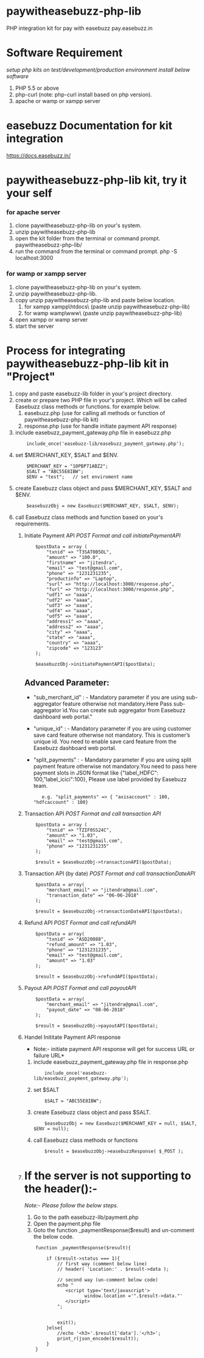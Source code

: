 # paywitheasebuzz-php-lib
PHP integration kit for pay with easebuzz pay.easebuzz.in

# Software Requirement
*setup php kits on test/development/production environment install below software*

1. PHP 5.5 or above
2. php-curl (note: php-curl install based on php version).
3. apache or wamp or xampp server

# easebuzz Documentation for kit integration
https://docs.easebuzz.in/

# paywitheasebuzz-php-lib kit, try it your self

### for apache server
1. clone paywitheasebuzz-php-lib on your's system.
2. unzip paywitheasebuzz-php-lib
3. open the kit folder from the terminal or command prompt.
    paywitheasebuzz-php-lib/
4. run the command from the terminal or command prompt.
    php -S localhost:3000

### for wamp or xampp server
1. clone paywitheasebuzz-php-lib on your's system.
2. unzip paywitheasebuzz-php-lib.
3. copy unzip paywitheasebuzz-php-lib and paste below location.
    1. for xampp
        xampp\htdocs\ (paste unzip paywitheasebuzz-php-lib)
    2. for wamp
        wamp\www\ (paste unzip paywitheasebuzz-php-lib)
4. open xampp or wamp server
5. start the server

# Process for integrating paywitheasebuzz-php-lib kit in "Project"

1. copy and paste easebuzz-lib folder in your's project directory.
2. create or prepare two PHP file in your's project. Which will be called Easebuzz class methods or functions. for example below.
    1. easebuzz.php (use for calling all methods or function of paywitheasebuzz-php-lib kit)
    2. response.php (use for handle initiate payment API response)
3. include easebuzz_payment_gateway.php file in easebuzz.php
    ```
        include_once('easebuzz-lib/easebuzz_payment_gateway.php');
    ```
4. set $MERCHANT_KEY, $SALT and $ENV.
    ```
        $MERCHANT_KEY = "10PBP71ABZ2";
        $SALT = "ABC55E8IBW";         
        $ENV = "test";   // set enviroment name
    ```
5. create Easebuzz class object and pass $MERCHANT_KEY, $SALT and $ENV.
    ```
        $easebuzzObj = new Easebuzz($MERCHANT_KEY, $SALT, $ENV);
    ```
6. call Easebuzz class methods and function based on your's requirements.
    1. Initiate Payment API
        *POST Format and call initiatePaymentAPI*
        ```
            $postData = array ( 
                "txnid" => "T3SAT0B5OL", 
                "amount" => "100.0", 
                "firstname" => "jitendra", 
                "email" => "test@gmail.com", 
                "phone" => "1231231235", 
                "productinfo" => "Laptop", 
                "surl" => "http://localhost:3000/response.php", 
                "furl" => "http://localhost:3000/response.php", 
                "udf1" => "aaaa", 
                "udf2" => "aaaa", 
                "udf3" => "aaaa", 
                "udf4" => "aaaa", 
                "udf5" => "aaaa", 
                "address1" => "aaaa", 
                "address2" => "aaaa", 
                "city" => "aaaa", 
                "state" => "aaaa", 
                "country" => "aaaa", 
                "zipcode" => "123123" 
            );
        
            $easebuzzObj->initiatePaymentAPI($postData);    
        ```
        ## Advanced Parameter:
        * "sub_merchant_id" : -
              Mandatory parameter if you are using sub-aggregator feature otherwise not mandatory.Here Pass sub-aggregator id.You can create sub aggregator from Easebuzz dashboard web portal."
              
        * "unique_id" : -
            Mandatory parameter if you are using customer save card feature otherwise not mandatory. This is customer’s unique id. You need to enable save card feature from the Easebuzz dashboard web portal.
        
        * "split_payments" : -
             Mandatory parameter if you are using split payment feature otherwise not mandatory.You need to pass here payment slots in JSON format like {"label_HDFC": 100,"label_icici":100}, Please use label provided by Easebuzz team.
            ```
               e.g. "split_payments" => { "axisaccount" : 100, "hdfcaccount" : 100}
             ```  

    2. Transaction API
        *POST Format and call transaction API*
        ```
            $postData = array ( 
                "txnid" => "TZIF0SS24C",
                "amount" => "1.03",
                "email" => "test@gmail.com",
                "phone" => "1231231235"
            );

            $result = $easebuzzObj->transactionAPI($postData);    
        ```

    3. Transaction API (by date)
        *POST Format and call transactionDateAPI*
        ```
            $postData = array( 
                "merchant_email" => "jitendra@gmail.com",
                "transaction_date" => "06-06-2018" 
            );

            $result = $easebuzzObj->transactionDateAPI($postData);
        ```

    4. Refund API
        *POST Format and call refundAPI*
        ```
            $postData = array( 
                "txnid" => "ASD20088",
                "refund_amount" => "1.03",
                "phone" => "1231231235",
                "email" => "test@gmail.com",
                "amount" => "1.03" 
            );

            $result = $easebuzzObj->refundAPI($postData);    
        ```

    5. Payout API
        *POST Format and call payoutAPI*
        ```
            $postData = array( 
                "merchant_email" => "jitendra@gmail.com",
                "payout_date" => "08-06-2018" 
            );

            $result = $easebuzzObj->payoutAPI($postData);
        ```
        
    6. Handel Inititate Payment API response
    
        * Note:- initiate payment API response will get for success URL or failure URL*
        1. include easebuzz_payment_gateway.php file in response.php
            ```
                include_once('easebuzz-lib/easebuzz_payment_gateway.php');
            ```
        2. set $SALT
            ```
                $SALT = "ABC55E8IBW";
            ```
        3. create Easebuzz class object and pass $SALT.
            ```
                $easebuzzObj = new Easebuzz($MERCHANT_KEY = null, $SALT, $ENV = null);
            ```
        4. call Easebuzz class methods or functions
            ```
                $result = $easebuzzObj->easebuzzResponse( $_POST );
            ```

    7. # If the server is not supporting to the header():-

        *Note:- Please follow the below steps.*
        1. Go to the path easebuzz-lib/payment.php
        2. Open the payment.php file
        3. Goto the function _paymentResponse($result) and un-comment the below code.
        ```
            function _paymentResponse($result){

                if ($result->status === 1){
                    // first way (comment below line)
                    // header( 'Location:' . $result->data );

                    // second way (un-comment below code)
                    echo "
                       <script type='text/javascript'>
                              window.location ='".$result->data."'
                       </script>
                    ";


                    exit(); 
                }else{
                    //echo '<h3>'.$result['data'].'</h3>';
                    print_r(json_encode($result));
                }
            }
        ```
